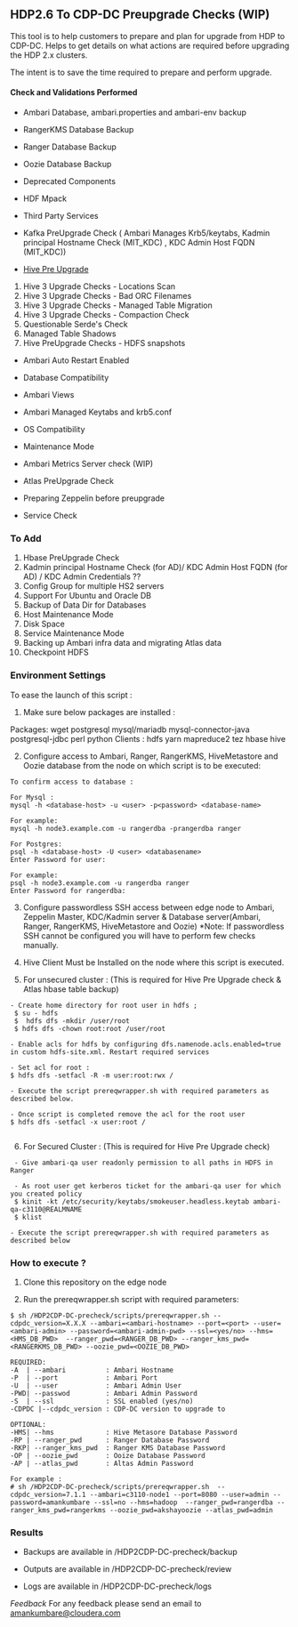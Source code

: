 ## HDP2.6 To CDP-DC Preupgrade Checks (WIP) 

This tool is to help customers to prepare and plan for upgrade from HDP to CDP-DC. Helps to get details on what actions are required before upgrading the HDP 2.x clusters.

The intent is to save the time required to prepare and perform upgrade. 


#### Check and Validations Performed

* Ambari Database, ambari.properties and ambari-env backup

* RangerKMS Database Backup

* Ranger Database Backup

* Oozie Database Backup

* Deprecated Components

* HDF Mpack

* Third Party Services

* Kafka PreUpgrade Check ( Ambari Manages Krb5/keytabs, Kadmin principal Hostname Check (MIT_KDC) , KDC Admin Host FQDN (MIT_KDC))

* [Hive Pre Upgrade](https://github.com/dstreev/cloudera_upgrade_utils/blob/master/hive-sre/README.md)
1. Hive 3 Upgrade Checks - Locations Scan
2. Hive 3 Upgrade Checks - Bad ORC Filenames
3. Hive 3 Upgrade Checks - Managed Table Migration
4. Hive 3 Upgrade Checks - Compaction Check
5. Questionable Serde's Check
6. Managed Table Shadows
7. Hive PreUpgrade Checks - HDFS snapshots

* Ambari Auto Restart Enabled

* Database Compatibility 

* Ambari Views 

* Ambari Managed Keytabs and krb5.conf

* OS Compatibility 

* Maintenance Mode

* Ambari Metrics Server check (WIP)

* Atlas PreUpgrade Check

* Preparing Zeppelin before preupgrade 

* Service Check

### To Add 

1. Hbase PreUpgrade Check 
2. Kadmin principal Hostname Check (for AD)/ KDC Admin Host FQDN (for AD) / KDC Admin Credentials ??
5. Config Group for multiple HS2 servers
6. Support For Ubuntu and Oracle DB
7. Backup of Data Dir for Databases 
8. Host Maintenance Mode
9. Disk Space
10. Service Maintenance Mode
11. Backing up Ambari infra data and migrating Atlas data
12. Checkpoint HDFS

### Environment Settings

To ease the launch of this script :

1. Make sure below packages are installed :

Packages: wget postgresql mysql/mariadb mysql-connector-java postgresql-jdbc perl python
Clients : hdfs yarn mapreduce2 tez hbase hive

2. Configure access to Ambari, Ranger, RangerKMS, HiveMetastore and Oozie database from the node on which script is to be executed:

```
To confirm access to database :

For Mysql :
mysql -h <database-host> -u <user> -p<password> <database-name>

For example:
mysql -h node3.example.com -u rangerdba -prangerdba ranger

For Postgres:
psql -h <database-host> -U <user> <databasename>
Enter Password for user:

For example:
psql -h node3.example.com -u rangerdba ranger
Enter Password for rangerdba: 
```

3. Configure passwordless SSH access between edge node to Ambari, Zeppelin Master, KDC/Kadmin server & Database server(Ambari, Ranger, RangerKMS, HiveMetastore and Oozie)
*Note: If passwordless SSH cannot be configured you will have to perform few checks manually.

4. Hive Client Must be Installed on the node where this script is executed.

5. For unsecured cluster : (This is required for Hive Pre Upgrade check & Atlas hbase table backup)
```
- Create home directory for root user in hdfs ;
 $ su - hdfs 
 $  hdfs dfs -mkdir /user/root 
 $ hdfs dfs -chown root:root /user/root
 
- Enable acls for hdfs by configuring dfs.namenode.acls.enabled=true in custom hdfs-site.xml. Restart required services

- Set acl for root :
$ hdfs dfs -setfacl -R -m user:root:rwx /

- Execute the script prereqwrapper.sh with required parameters as described below.

- Once script is completed remove the acl for the root user 
$ hdfs dfs -setfacl -x user:root /


```

6. For Secured Cluster : (This is required for Hive Pre Upgrade check)
```
 - Give ambari-qa user readonly permission to all paths in HDFS in Ranger
 
 - As root user get kerberos ticket for the ambari-qa user for which you created policy 
 $ kinit -kt /etc/security/keytabs/smokeuser.headless.keytab ambari-qa-c3110@REALMNAME
 $ klist 

- Execute the script prereqwrapper.sh with required parameters as described below

```

### How to execute ?

1. Clone this repository on the edge node

2. Run the prereqwrapper.sh script with required  parameters:
```
$ sh /HDP2CDP-DC-precheck/scripts/prereqwrapper.sh --cdpdc_version=X.X.X --ambari=<ambari-hostname> --port=<port> --user=<ambari-admin> --password=<ambari-admin-pwd> --ssl=<yes/no> --hms=<HMS_DB_PWD>  --ranger_pwd=<RANGER_DB_PWD> --ranger_kms_pwd=<RANGERKMS_DB_PWD> --oozie_pwd=<OOZIE_DB_PWD>

REQUIRED:
-A 	| --ambari   		: Ambari Hostname
-P  | --port			: Ambari Port
-U  | --user			: Ambari Admin User
-PWD| --passwod			: Ambari Admin Password
-S  | --ssl				: SSL enabled (yes/no)
-CDPDC |--cdpdc_version : CDP-DC version to upgrade to

OPTIONAL:
-HMS| --hms				: Hive Metasore Database Password
-RP | --ranger_pwd  	: Ranger Database Password
-RKP| --ranger_kms_pwd	: Ranger KMS Database Password
-OP | --oozie_pwd		: Ooize Database Password
-AP | --atlas_pwd		: Altas Admin Password 

For example :
# sh /HDP2CDP-DC-precheck/scripts/prereqwrapper.sh  --cdpdc_version=7.1.1 --ambari=c3110-node1 --port=8080 --user=admin --password=amankumbare --ssl=no --hms=hadoop  --ranger_pwd=rangerdba --ranger_kms_pwd=rangerkms --oozie_pwd=akshayoozie --atlas_pwd=admin

```

### Results 

- Backups are available in /HDP2CDP-DC-precheck/backup

- Outputs are available in /HDP2CDP-DC-precheck/review

- Logs are available in /HDP2CDP-DC-precheck/logs

*Feedback* For any feedback please send an email to amankumbare@cloudera.com
